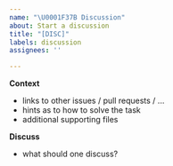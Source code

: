 ```yaml
---
name: "\U0001F37B Discussion"
about: Start a discussion
title: "[DISC]"
labels: discussion
assignees: ''

---
```


<!--
Please fill in as much of the template below as you are able.

Also:
- assign at least one person to be responsible for the task
- assign corresponding labels
- assign a milestone (if applicable)
- delete this section
-->

**Context**

- links to other issues / pull requests / ...
- hints as to how to solve the task
- additional supporting files

**Discuss**

- what should one discuss?
